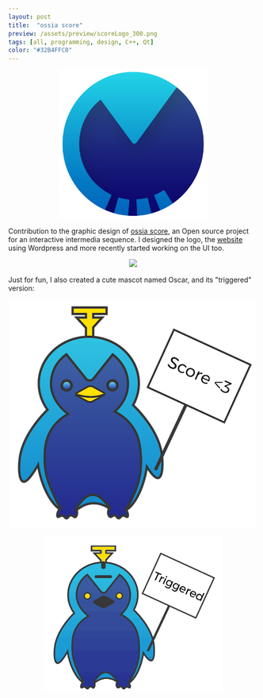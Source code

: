 ```yaml
---
layout: post
title:  "ossia score"
preview: /assets/preview/scoreLogo_300.png
tags: [all, programming, design, C++, Qt]
color: "#32B4FFC0"
---
```



<p align="center">
    <img src="/assets/scoreLogo.png" width="300"/>
</p>

Contribution to the graphic design of [ossia score](https://github.com/OSSIA/score), an Open source project for an interactive intermedia sequence. I designed the logo, the [website](https://ossia.io/) using Wordpress and more recently started working on the UI too.

<p align="center">
  <img src="https://raw.githubusercontent.com/OSSIA/score/master/Documentation/score.png"/>
</p>

Just for fun, I also created a cute mascot named Oscar, and its "triggered" version: 

<p align="center">
  <img src="/assets/scoreFun.png"/>
</p>


<p align="center">
  <img src="/assets/oscar_triggered_loop.gif" />
</p>


